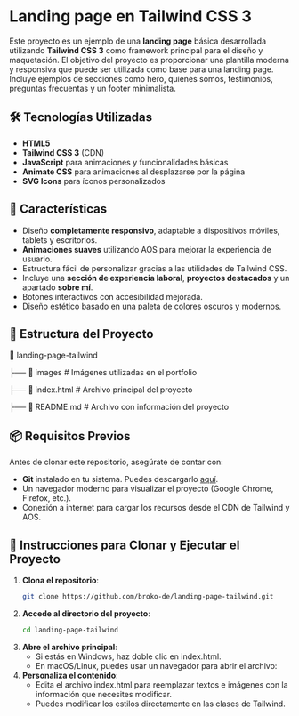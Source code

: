 # Landing page en Tailwind CSS 3

Este proyecto es un ejemplo de una **landing page** básica desarrollada utilizando **Tailwind CSS 3** como framework principal para el diseño y maquetación. El objetivo del proyecto es proporcionar una plantilla moderna y responsiva que puede ser utilizada como base para una landing page. Incluye ejemplos de secciones como hero, quienes somos, testimonios, preguntas frecuentas y un footer minimalista.

## 🛠️ Tecnologías Utilizadas

- **HTML5**
- **Tailwind CSS 3** (CDN)
- **JavaScript** para animaciones y funcionalidades básicas
- **Animate CSS** para animaciones al desplazarse por la página
- **SVG Icons** para íconos personalizados

## 🚀 Características

- Diseño **completamente responsivo**, adaptable a dispositivos móviles, tablets y escritorios.
- **Animaciones suaves** utilizando AOS para mejorar la experiencia de usuario.
- Estructura fácil de personalizar gracias a las utilidades de Tailwind CSS.
- Incluye una **sección de experiencia laboral**, **proyectos destacados** y un apartado **sobre mí**.
- Botones interactivos con accesibilidad mejorada.
- Diseño estético basado en una paleta de colores oscuros y modernos.

## 📂 Estructura del Proyecto

📂 landing-page-tailwind

├── 📁 images # Imágenes utilizadas en el portfolio

├── 📄 index.html # Archivo principal del proyecto

├── 📄 README.md # Archivo con información del proyecto


## 📦 Requisitos Previos

Antes de clonar este repositorio, asegúrate de contar con:

- **Git** instalado en tu sistema. Puedes descargarlo [aquí](https://git-scm.com/).
- Un navegador moderno para visualizar el proyecto (Google Chrome, Firefox, etc.).
- Conexión a internet para cargar los recursos desde el CDN de Tailwind y AOS.

## 📝 Instrucciones para Clonar y Ejecutar el Proyecto

1. **Clona el repositorio**:
   ```bash
   git clone https://github.com/broko-de/landing-page-tailwind.git
   ```
2. **Accede al directorio del proyecto**:
    ```bash
    cd landing-page-tailwind
    ```
3. **Abre el archivo principal**:
    - Si estás en Windows, haz doble clic en index.html.
    - En macOS/Linux, puedes usar un navegador para abrir el archivo:
4. **Personaliza el contenido**:
    - Edita el archivo index.html para reemplazar textos e imágenes con la información que necesites modificar.
    - Puedes modificar los estilos directamente en las clases de Tailwind.